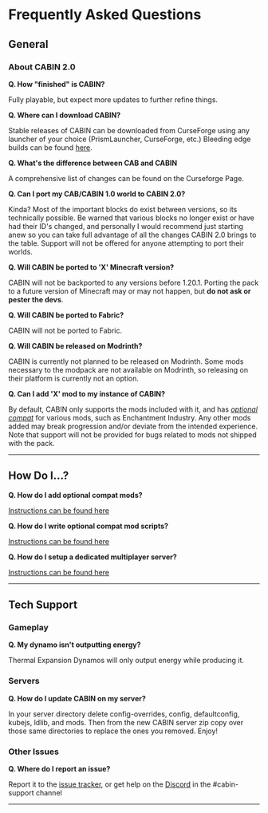 # Frequently Asked Questions

## General

### About CABIN 2.0

**Q. How "finished" is CABIN?**

Fully playable, but expect more updates to further refine things.

**Q. Where can I download CABIN?**

Stable releases of CABIN can be downloaded from CurseForge using any launcher of your choice (PrismLauncher, CurseForge, etc.)
Bleeding edge builds can be found [here](https://github.com/ThePansmith/CABIN/releases).

**Q. What's the difference between CAB and CABIN**

A comprehensive list of changes can be found on the Curseforge Page.

**Q. Can I port my CAB/CABIN 1.0 world to CABIN 2.0?**

Kinda? Most of the important blocks do exist between versions, so its technically possible. Be warned that various blocks no longer exist or have had their ID's changed, and personally I would recommend just starting anew so you can take full advantage of all the changes CABIN 2.0 brings to the table.  Support will not be offered for anyone attempting to port their worlds.

**Q. Will CABIN be ported to 'X' Minecraft version?**

CABIN will not be backported to any versions before 1.20.1. Porting the pack to a future version of Minecraft may or may not happen, but **do not ask or pester the devs**.

**Q. Will CABIN be ported to Fabric?**

CABIN will not be ported to Fabric.

**Q. Will CABIN be released on Modrinth?**

CABIN is currently not planned to be released on Modrinth. Some mods necessary to the modpack are not available on Modrinth, so releasing on their platform is currently not an option.

**Q. Can I add 'X' mod to my instance of CABIN?**

By default, CABIN only supports the mods included with it, and has *[optional compat](https://github.com/ThePansmith/CABIN/blob/1.20.1/mods/compat.md)* for various mods, such as Enchantment Industry. Any other mods added may break progression and/or deviate from the intended experience. Note that support will not be provided for bugs related to mods not shipped with the pack.

<hr>

## How Do I...?

**Q. How do I add optional compat mods?**

[Instructions can be found here](https://github.com/ThePansmith/CABIN/blob/1.20.1/mods/compat.md)

**Q. How do I write optional compat mod scripts?**

[Instructions can be found here](https://github.com/ThePansmith/CABIN/blob/1.20.1/kubejs/server_scripts/server_compatability/_compatability_readme.md)

**Q. How do I setup a dedicated multiplayer server?**

[Instructions can be found here](https://github.com/ThePansmith/Monifactory?tab=readme-ov-file#dedicated-server-installation)

<hr>

## Tech Support

### Gameplay

**Q. My dynamo isn't outputting energy?**

Thermal Expansion Dynamos will only output energy while producing it.

### Servers

**Q. How do I update CABIN on my server?**

In your server directory delete config-overrides, config, defaultconfig, kubejs, ldlib, and mods. Then from the new CABIN server zip copy over those same directories to replace the ones you removed. Enjoy!


### Other Issues

**Q. Where do I report an issue?**

Report it to the [issue tracker](https://github.com/ThePansmith/CABIN/issues), or get help on the [Discord](https://discord.gg/N8b2JEfAqb) in the #cabin-support channel

<hr>

<!--- Yes, this is a modified Monifactory FAQ. If it ain't broke, don't fix it. -->
